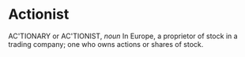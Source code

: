 # Actionist

AC'TIONARY or AC'TIONIST, _noun_ In Europe, a proprietor of stock in a trading company; one who owns actions or shares of stock.